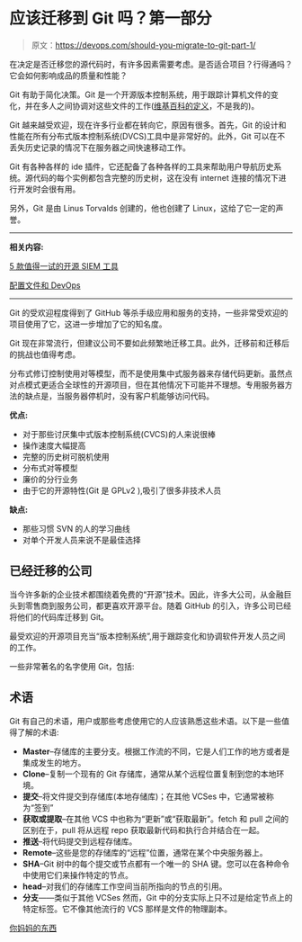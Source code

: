 # 应该迁移到 Git 吗？第一部分

> 原文：<https://devops.com/should-you-migrate-to-git-part-1/>

在决定是否迁移您的源代码时，有许多因素需要考虑。是否适合项目？行得通吗？它会如何影响成品的质量和性能？

Git 有助于简化决策。Git 是一个开源版本控制系统，用于跟踪计算机文件的变化，并在多人之间协调对这些文件的工作([维基百科的定义](https://en.wikipedia.org/wiki/Git)，不是我的)。

Git 越来越受欢迎，现在许多行业都在转向它，原因有很多。首先，Git 的设计和性能在所有分布式版本控制系统(DVCS)工具中是非常好的。此外，Git 可以在不丢失历史记录的情况下在服务器之间快速移动工作。

Git 有各种各样的 ide 插件，它还配备了各种各样的工具来帮助用户导航历史系统。源代码的每个实例都包含完整的历史树，这在没有 internet 连接的情况下进行开发时会很有用。

另外，Git 是由 Linus Torvalds 创建的，他也创建了 Linux，这给了它一定的声誉。

* * *

**相关内容:**

[5 款值得一试的开源 SIEM 工具](https://devops.com/5-open-source-siem-tools-worth-checking-out/)

[配置文件和 DevOps](https://devops.com/configuration-files-devops/)

* * *

Git 的受欢迎程度得到了 GitHub 等杀手级应用和服务的支持，一些非常受欢迎的项目使用了它，这进一步增加了它的知名度。

Git 现在非常流行，但建议公司不要如此频繁地迁移工具。此外，迁移前和迁移后的挑战也值得考虑。

分布式修订控制使用对等模型，而不是使用集中式服务器来存储代码更新。虽然点对点模式更适合全球性的开源项目，但在其他情况下可能并不理想。专用服务器方法的缺点是，当服务器停机时，没有客户机能够访问代码。

**优点:**

*   对于那些讨厌集中式版本控制系统(CVCS)的人来说很棒
*   操作速度大幅提高
*   完整的历史树可脱机使用
*   分布式对等模型
*   廉价的分行业务
*   由于它的开源特性(Git 是 GPLv2 ),吸引了很多非技术人员

**缺点:**

*   那些习惯 SVN 的人的学习曲线
*   对单个开发人员来说不是最佳选择

## 已经迁移的公司

当今许多新的企业技术都围绕着免费的“开源”技术。因此，许多大公司，从金融巨头到零售商到服务公司，都更喜欢开源平台。随着 GitHub 的引入，许多公司已经将他们的代码库迁移到 Git。

最受欢迎的开源项目充当“版本控制系统”,用于跟踪变化和协调软件开发人员之间的工作。

一些非常著名的名字使用 Git，包括:

## 术语

Git 有自己的术语，用户或那些考虑使用它的人应该熟悉这些术语。以下是一些值得了解的术语:

*   **Master**–存储库的主要分支。根据工作流的不同，它是人们工作的地方或者是集成发生的地方。
*   **Clone**–复制一个现有的 Git 存储库，通常从某个远程位置复制到您的本地环境。
*   **提交**–将文件提交到存储库(本地存储库)；在其他 VCSes 中，它通常被称为“签到”
*   **获取或提取**–在其他 VCS 中也称为“更新”或“获取最新”。fetch 和 pull 之间的区别在于，pull 将从远程 repo 获取最新代码和执行合并结合在一起。
*   **推送**–将代码提交到远程存储库。
*   **Remote**–这些是您的存储库的“远程”位置，通常在某个中央服务器上。
*   **SHA**–Git 树中的每个提交或节点都有一个唯一的 SHA 键。您可以在各种命令中使用它们来操作特定的节点。
*   **head**–对我们的存储库工作空间当前所指向的节点的引用。
*   **分支**——类似于其他 VCSes 然而，Git 中的分支实际上只不过是给定节点上的特定标签。它不像其他流行的 VCS 那样是文件的物理副本。

[你妈妈的东西](https://devops.com/author/amit-anan/)